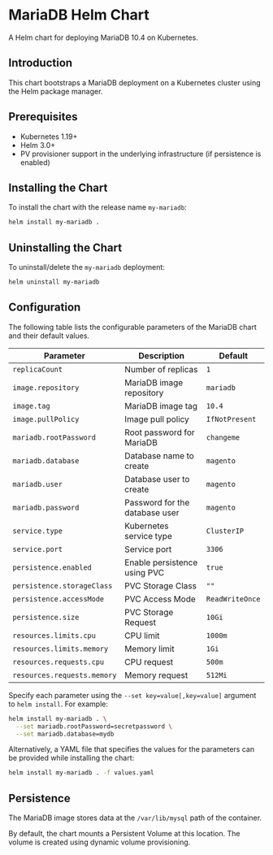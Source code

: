 # MariaDB Helm Chart

A Helm chart for deploying MariaDB 10.4 on Kubernetes.

## Introduction

This chart bootstraps a MariaDB deployment on a Kubernetes cluster using the Helm package manager.

## Prerequisites

- Kubernetes 1.19+
- Helm 3.0+
- PV provisioner support in the underlying infrastructure (if persistence is enabled)

## Installing the Chart

To install the chart with the release name `my-mariadb`:

```bash
helm install my-mariadb .
```

## Uninstalling the Chart

To uninstall/delete the `my-mariadb` deployment:

```bash
helm uninstall my-mariadb
```

## Configuration

The following table lists the configurable parameters of the MariaDB chart and their default values.

| Parameter | Description | Default |
|-----------|-------------|---------|
| `replicaCount` | Number of replicas | `1` |
| `image.repository` | MariaDB image repository | `mariadb` |
| `image.tag` | MariaDB image tag | `10.4` |
| `image.pullPolicy` | Image pull policy | `IfNotPresent` |
| `mariadb.rootPassword` | Root password for MariaDB | `changeme` |
| `mariadb.database` | Database name to create | `magento` |
| `mariadb.user` | Database user to create | `magento` |
| `mariadb.password` | Password for the database user | `magento` |
| `service.type` | Kubernetes service type | `ClusterIP` |
| `service.port` | Service port | `3306` |
| `persistence.enabled` | Enable persistence using PVC | `true` |
| `persistence.storageClass` | PVC Storage Class | `""` |
| `persistence.accessMode` | PVC Access Mode | `ReadWriteOnce` |
| `persistence.size` | PVC Storage Request | `10Gi` |
| `resources.limits.cpu` | CPU limit | `1000m` |
| `resources.limits.memory` | Memory limit | `1Gi` |
| `resources.requests.cpu` | CPU request | `500m` |
| `resources.requests.memory` | Memory request | `512Mi` |

Specify each parameter using the `--set key=value[,key=value]` argument to `helm install`. For example:

```bash
helm install my-mariadb . \
  --set mariadb.rootPassword=secretpassword \
  --set mariadb.database=mydb
```

Alternatively, a YAML file that specifies the values for the parameters can be provided while installing the chart:

```bash
helm install my-mariadb . -f values.yaml
```

## Persistence

The MariaDB image stores data at the `/var/lib/mysql` path of the container.

By default, the chart mounts a Persistent Volume at this location. The volume is created using dynamic volume provisioning.
